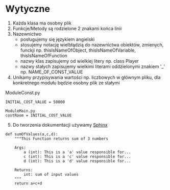 # Wytyczne
1. Każda klasa ma osobny plik
2. Funkcje/Metody są rodzielone 2 znakami końca linii
3. Nazewnictwo
    - posługujemy się językiem angielski
    - stosujemy notację wielbłądzią do nazewnictwa obiektów, zmienych, funckji np. thisIsNameOfObject, thisIsNameOfVariable, thisIsNameOfFunction
    - nazwy klas zapisujemy od wielkiej litery np. class Player
    - nazwy stałych zapisujemy wielkimi literami oddzielonymi znakiem '_' np. NAME_OF_CONST_VALUE
4. Unikamy przypisywania wartości np. liczbowych w głównym pliku, dla konkretnego modułu będzie osobny plik ze stałymi

ModuleConst.py
```
INITIAL_COST_VALUE = 50000
```
```
ModuleMain.py
costRoom = INITIAL_COST_VALUE
```
5. Do tworzenia dokumentacji używamy [Sphinx](https://pythonhosted.org/an_example_pypi_project/sphinx.html)

```
def sumOfValues(a,c,d):
    """This Function returns sum of 3 numbers

    Args:
        a (int): This is a 'a' value responsible for...
        c (int): This is a 'c' value responsible for...
        d (int): This is a 'd' value responsible for...

    Returns:
        int: sum of input values
    """
    return a+c+d
```